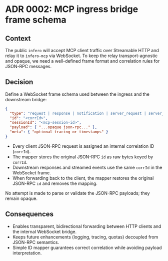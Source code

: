 # ADR 0002: MCP ingress bridge frame schema

## Context
The public `infero` will accept MCP client traffic over Streamable HTTP and relay it to `infero-mcp` via WebSocket. To keep the relay transport-agnostic and opaque, we need a well-defined frame format and correlation rules for JSON-RPC messages.

## Decision
Define a WebSocket frame schema used between the ingress and the downstream bridge:

```json
{
  "type": "request | response | notification | server_request | server_response | stream_event",
  "id": "<corrId>",
  "sessionId": "<mcp-session-id>",
  "payload": { "...opaque json-rpc..." },
  "meta": { "optional tracing or timestamps" }
}
```

* Every client JSON-RPC request is assigned an internal correlation ID (`corrId`).
* The mapper stores the original JSON-RPC `id` as raw bytes keyed by `corrId`.
* Downstream responses and streamed events use the same `corrId` in the WebSocket frame.
* When forwarding back to the client, the mapper restores the original JSON-RPC `id` and removes the mapping.

No attempt is made to parse or validate the JSON-RPC payloads; they remain opaque.

## Consequences
- Enables transparent, bidirectional forwarding between HTTP clients and the internal WebSocket bridge.
- Keeps future enhancements (logging, tracing, quotas) decoupled from JSON-RPC semantics.
- Simple ID mapper guarantees correct correlation while avoiding payload interpretation.

